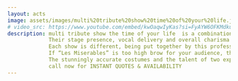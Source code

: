 ```yaml
---
layout: acts
image: assets/images/multi%20tribute%20show%20time%20of%20your%20life.jpg
# video_src: https://www.youtube.com/embed/kwOaqwIyKas?si=FyAYW6OFKMdkuAjb
description: multi tribute show the time of your life  is a combination of celebrities and stars from all walks of showbiz, be it current chart toppers like “Adelle” and “Michael Buble” or film favourites like “Calamity Jane”’Austin Powers” and the “Blues Brothers”. delivered with amazing accuracy by Steve Bishop & christy mac who  recently completed a sell out tour of Scottish Theatres supporting The Francie and Josie Show. <hr>
             Their stage presence, vocal delivery and overall charisma make them stand out on any stage, with trademark quality costume changes and complete character portrayals, which are second nature to them. The show also contains fully costumed tributes to the genres of 60s and Motown music. <hr>
             Each show is different, being put together by this professional team to ensure the most appropriate show for each venue. If Lulu is having a night off you may find Dusty Springfield, stepping in to perform some of her 60s classics.
             If “Les Miserables” is too high brow for your audience, then “Ozzy Osbourne” is a sure fire winner.  <hr>
             The stunningly accurate costumes and the talent of two experienced performers who know how to entertain enhance the blend of comedy and music, Add to this a state of the art sound and lighting system and you a have a show fit to grace any stage. <hr>    
             call now for INSTANT QUOTES & AVAILABILITY
---
```

